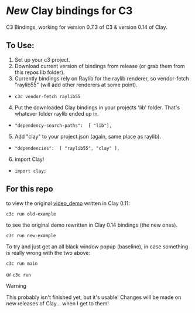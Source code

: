 # *New* Clay bindings for C3

C3 Bindings, working for version 0.7.3 of C3 & version 0.14 of Clay.

## To Use:

1. Set up your c3 project.
2. Download current version of bindings from release (or grab them from this repos lib folder).
3. Currently bindings rely on Raylib for the raylib renderer, so vendor-fetch "raylib55" (will add other renderers at some point).
- `c3c vendor-fetch raylib55`
4. Put the downloaded Clay bindings in your projects 'lib' folder. That's whatever folder raylib ended up in.
- `"dependency-search-paths":  [ "lib"],`
5. Add "clay" to your project.json (again, same place as raylib).
- `"dependencies":  [ "raylib55", "clay" ],`
6. import Clay! 
- `import clay;`

## For this repo

to view the original [video_demo](https://youtu.be/DYWTw19_8r4?si=aByPTxXC0sSKJJkr) written in Clay 0.11:
```
c3c run old-example   
```

to see the original demo rewritten in Clay 0.14 bindings (the new ones).
```
c3c run new-example   
```

To try and just get an all black window popup (baseline), in case something is really wrong with the two above:   
```
c3c run main
```   
or `c3c run`

> [!WARNING]  
> This probably isn't finished yet, but it's usable! Changes will be made on new releases of Clay... when I get to them!
